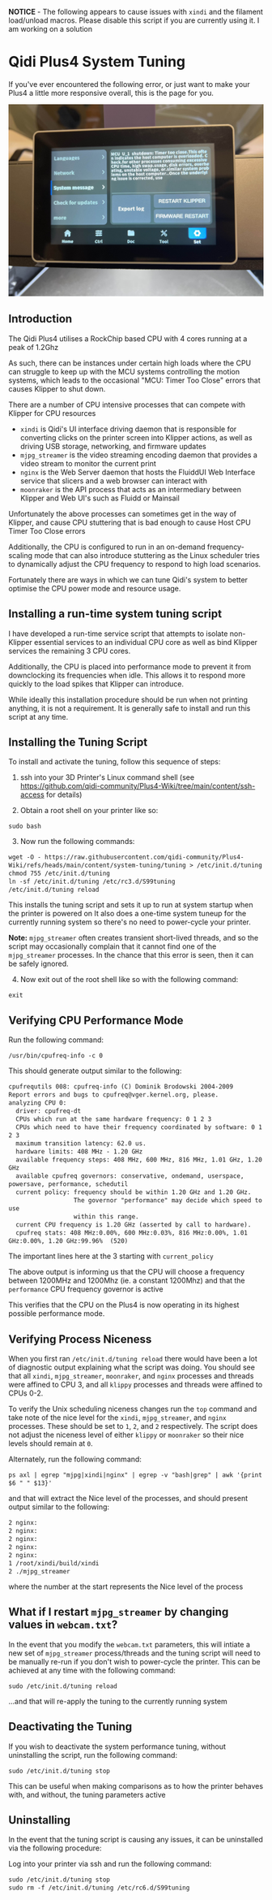 **NOTICE** - The following appears to cause issues with `xindi` and the filament load/unload macros.  Please disable this script if you
are currently using it.  I am working on a solution


# Qidi Plus4 System Tuning

If you've ever encountered the following error, or just want to make your Plus4 a little more responsive overall, this is the page for you.

![Timer Too Close](./timer_too_close.jpg "It's too close!")


## Introduction

The Qidi Plus4 utilises a RockChip based CPU with 4 cores running at a peak of 1.2Ghz

As such, there can be instances under certain high loads where the CPU can struggle to keep up with the MCU systems controlling the motion systems,
which leads to the occasional "MCU: Timer Too Close" errors that causes Klipper to shut down.

There are a number of CPU intensive processes that can compete with Klipper for CPU resources

- `xindi` is Qidi's UI interface driving daemon that is responsible for converting clicks on the printer screen into Klipper actions, as well as driving USB storage, networking, and firmware updates
- `mjpg_streamer` is the video streaming encoding daemon that provides a video stream to monitor the current print
- `nginx` is the Web Server daemon that hosts the FluiddUI Web Interface service that slicers and a web browser can interact with
- `moonraker` is the API process that acts as an intermediary between Klipper and Web UI's such as Fluidd or Mainsail

Unfortunately the above processes can sometimes get in the way of Klipper, and cause CPU stuttering that is bad enough to cause Host CPU Timer Too Close errors

Additionally, the CPU is configured to run in an on-demand frequency-scaling mode that can also introduce
stuttering as the Linux scheduler tries to dynamically adjust the CPU frequency to respond to high load scenarios.

Fortunately there are ways in which we can tune Qidi's system to better optimise the CPU power mode and resource usage.


## Installing a run-time system tuning script

I have developed a run-time service script that attempts to isolate non-Klipper essential services to an individual CPU core
as well as bind Klipper services the remaining 3 CPU cores.

Additionally, the CPU is placed into performance mode to prevent it from downclocking its frequencies when idle.  This allows it
to respond more quickly to the load spikes that Klipper can introduce.

While ideally this installation procedure should be run when not printing anything, it is not a requirement.  It is generally safe
to install and run this script at any time.


## Installing the Tuning Script

To install and activate the tuning, follow this sequence of steps:

1. ssh into your 3D Printer's Linux command shell (see https://github.com/qidi-community/Plus4-Wiki/tree/main/content/ssh-access for details)

2. Obtain a root shell on your printer like so:

```
sudo bash
```

3. Now run the following commands:

```
wget -O - https://raw.githubusercontent.com/qidi-community/Plus4-Wiki/refs/heads/main/content/system-tuning/tuning > /etc/init.d/tuning
chmod 755 /etc/init.d/tuning
ln -sf /etc/init.d/tuning /etc/rc3.d/S99tuning
/etc/init.d/tuning reload

```
This installs the tuning script and sets it up to run at system startup when the printer is powered on
It also does a one-time system tuneup for the currently running system so there's no need to power-cycle your printer.

**Note:** `mjpg_streamer` often creates transient short-lived threads, and so the script may occasionally complain that it
cannot find one of the `mjpg_streamer` processes.  In the chance that this error is seen, then it can be safely ignored.

4. Now exit out of the root shell like so with the following command:

```
exit
```


## Verifying CPU Performance Mode

Run the following command:

```
/usr/bin/cpufreq-info -c 0
```

This should generate output similar to the following:

```
cpufrequtils 008: cpufreq-info (C) Dominik Brodowski 2004-2009
Report errors and bugs to cpufreq@vger.kernel.org, please.
analyzing CPU 0:
  driver: cpufreq-dt
  CPUs which run at the same hardware frequency: 0 1 2 3
  CPUs which need to have their frequency coordinated by software: 0 1 2 3
  maximum transition latency: 62.0 us.
  hardware limits: 408 MHz - 1.20 GHz
  available frequency steps: 408 MHz, 600 MHz, 816 MHz, 1.01 GHz, 1.20 GHz
  available cpufreq governors: conservative, ondemand, userspace, powersave, performance, schedutil
  current policy: frequency should be within 1.20 GHz and 1.20 GHz.
                  The governor "performance" may decide which speed to use
                  within this range.
  current CPU frequency is 1.20 GHz (asserted by call to hardware).
  cpufreq stats: 408 MHz:0.00%, 600 MHz:0.03%, 816 MHz:0.00%, 1.01 GHz:0.00%, 1.20 GHz:99.96%  (520)
```

The important lines here at the 3 starting with `current_policy`

The above output is informing us that the CPU will choose a frequency between 1200MHz and 1200Mhz (ie. a constant 1200Mhz)
and that the `performance` CPU frequency governor is active

This verifies that the CPU on the Plus4 is now operating in its highest possible performance mode.


## Verifying Process Niceness

When you first ran `/etc/init.d/tuning reload` there would have been a lot of diagnostic output explaining what the script was doing.
You should see that all `xindi`, `mjpg_streamer`, `moonraker`, and `nginx` processes and threads were affined to CPU 3, and all
`klippy` processes and threads were affined to CPUs 0-2.

To verify the Unix scheduling niceness changes run the `top` command and take note of the nice level for the `xindi`, `mjpg_streamer`,
and `nginx` processes.  These should be set to `1`, `2`, and `2` respectively.  The script does not adjust the niceness level of
either `klippy` or `moonraker` so their nice levels should remain at `0`.

Alternately, run the following command:

```
ps axl | egrep "mjpg|xindi|nginx" | egrep -v "bash|grep" | awk '{print $6 " " $13}'
```

and that will extract the Nice level of the processes, and should present output similar to the following:

```
2 nginx:
2 nginx:
2 nginx:
2 nginx:
2 nginx:
1 /root/xindi/build/xindi
2 ./mjpg_streamer
```

where the number at the start represents the Nice level of the process


## What if I restart `mjpg_streamer` by changing values in `webcam.txt`?

In the event that you modify the `webcam.txt` parameters, this will intiate a new set of `mjpg_streamer` process/threads
and the tuning script will need to be manually re-run if you don't wish to power-cycle the printer.  This can be achieved
at any time with the following command:

```
sudo /etc/init.d/tuning reload
```

...and that will re-apply the tuning to the currently running system


## Deactivating the Tuning

If you wish to deactivate the system performance tuning, without uninstalling the script, run the following command:

```
sudo /etc/init.d/tuning stop
```

This can be useful when making comparisons as to how the printer behaves with, and without, the tuning parameters active


## Uninstalling

In the event that the tuning script is causing any issues, it can be uninstalled via the following procedure:

Log into your printer via ssh and run the following command:

```
sudo /etc/init.d/tuning stop
sudo rm -f /etc/init.d/tuning /etc/rc6.d/S99tuning
```
